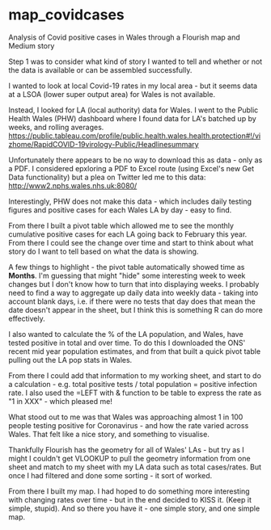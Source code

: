 # map_covidcases
Analysis of Covid positive cases in Wales through a Flourish map and Medium story

Step 1 was to consider what kind of story I wanted to tell and whether or not the data is available or can be assembled successfully.

I wanted to look at local Covid-19 rates in my local area - but it seems data at a LSOA (lower super output area) for Wales is not available.

Instead, I looked for LA (local authority) data for Wales. I went to the Public Health Wales (PHW) dashboard where I found data for LA's batched up by weeks, and rolling averages. https://public.tableau.com/profile/public.health.wales.health.protection#!/vizhome/RapidCOVID-19virology-Public/Headlinesummary

Unfortunately there appears to be no way to download this as data - only as a PDF. I considered epxloring a PDF to Excel route (using Excel's new Get Data functionality) but a plea on Twitter led me to this data: http://www2.nphs.wales.nhs.uk:8080/

Interestingly, PHW does not make this data - which includes daily testing figures and positive cases for each Wales LA by day - easy to find.

From there I built a pivot table which allowed me to see the monthly cumulative positive cases for each LA going back to February this year. From there I could see the change over time and start to think about what story do I want to tell based on what the data is showing.

A few things to highlight - the pivot table automatically showed time as **Months**. I'm guessing that might "hide" some interesting week to week changes but I don't know how to turn that into displaying weeks. I probably need to find a way to aggregate up daily data into weekly data - taking into account blank days, i.e. if there were no tests that day does that mean the date doesn't appear in the sheet, but I think this is something R can do more effectively.

I also wanted to calculate the % of the LA population, and Wales, have tested positive in total and over time. To do this I downloaded the ONS' recent mid year population estimates, and from that built a quick pivot table pulling out the LA pop stats in Wales.

From there I could add that information to my working sheet, and start to do a calculation - e.g. total positive tests / total population = positive infection rate. I also used the =LEFT with & function to be table to express the rate as "1 in XXX" - which pleased me!

What stood out to me was that Wales was approaching almost 1 in 100 people testing positive for Coronavirus - and how the rate varied across Wales. That felt like a nice story, and something to visualise.

Thankfully Flourish has the geometry for all of Wales' LAs - but try as I might I couldn't get VLOOKUP to pull the geometry information from one sheet and match to my sheet with my LA data such as total cases/rates. But once I had filtered and done some sorting - it sort of worked.

From there I built my map. I had hoped to do something more interesting with changing rates over time - but in the end decided to KISS it. (Keep it simple, stupid). And so there you have it - one simple story, and one simple map.
